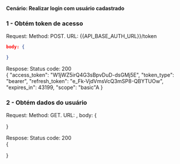 #### Cenário: Realizar login com usuário cadastrado

### 1 - Obtém token de acesso

Request:
Method: POST.
URL: {{API_BASE_AUTH_URL}}/token

```json
body: {

}
```

Respose:
Status code: 200  
{
"access_token": "W1jWZ5irQ4G3sBpvDuD-dsGMj5E",
"token_type": "bearer",
"refresh_token": "e_Fk-VjdVmsVcQ3mSP8-QBYTUOw",
"expires_in": 43199,
"scope": "basic"A
}

### 2 - Obtém dados do usuário

Request:
Method: GET.
URL: ,
body: {

}

Respose:
Status code: 200  
{

}

